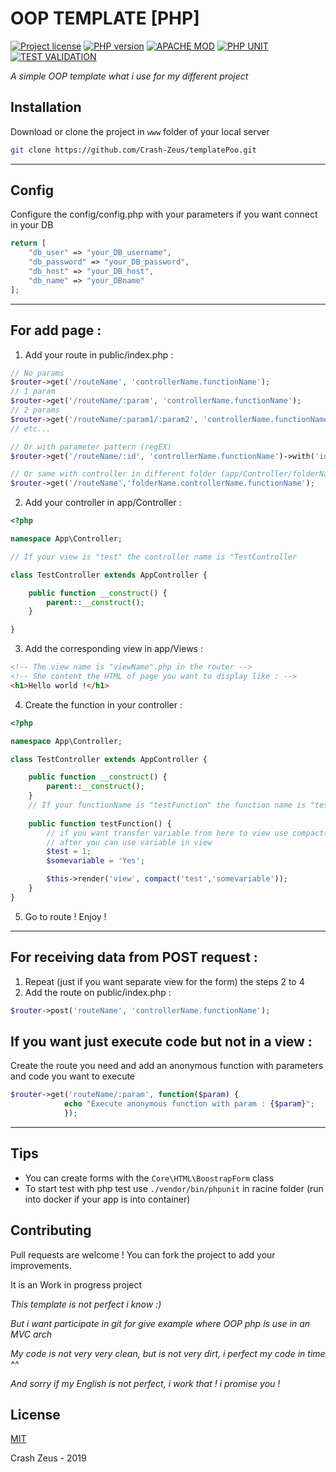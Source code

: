 # OOP TEMPLATE [PHP]
 [![Project license](https://img.shields.io/pypi/l/ansicolortags.svg?style=flat-square)](https://github.com/Crash-Zeus/templatePoo/blob/master/LICENSE)
 [![PHP version](https://img.shields.io/badge/php-%3E%207.4-brightgreen?style=flat-square)](https://www.php.net/downloads.php)
 [![APACHE MOD](https://img.shields.io/badge/Apache%20module%20RewriteEngine-On-brightgreen?style=flat-square)](https://httpd.apache.org/docs/2.4/fr/mod/mod_rewrite.html)
 [![PHP UNIT](https://img.shields.io/badge/php%20unit-8-brightgreen?style=flat-square)](https://phpunit.de/)
 [![TEST VALIDATION](https://img.shields.io/badge/Tests-%E2%9C%94%EF%B8%8F-brightgreen?style=flat-square)]()
 <!-- [![TEST VALIDATION](https://img.shields.io/badge/Tests-X-red?style=flat-square)]() -->

*A simple OOP template what i use for my different project*

## Installation

Download or clone the project in `www` folder of your local server

```bash
git clone https://github.com/Crash-Zeus/templatePoo.git
```

---

## Config

Configure the config/config.php with your parameters if you want connect in your DB

```php
return [
	"db_user" => "your_DB_username",
	"db_password" => "your_DB_password",
	"db_host" => "your_DB_host",
	"db_name" => "your_DBname"
];
```
---
## For add page :
1. Add your route in public/index.php :
```php
// No params
$router->get('/routeName', 'controllerName.functionName');
// 1 param
$router->get('/routeName/:param', 'controllerName.functionName');
// 2 params
$router->get('/routeName/:param1/:param2', 'controllerName.functionName');
// etc...

// Or with parameter pattern (regEX)
$router->get('/routeName/:id', 'controllerName.functionName')->with('id', '([0-9]+)');

// Or same with controller in different folder (app/Controller/folderName/controllerName)
$router->get('/routeName','folderName.controllerName.functionName');
```
2. Add your controller in app/Controller :
```php
<?php

namespace App\Controller;

// If your view is "test" the controller name is "TestController

class TestController extends AppController {

    public function __construct() {
        parent::__construct();
    }

}
```
3. Add the corresponding view in app/Views :
```html
<!-- The view name is "viewName".php in the router -->
<!-- She content the HTML of page you want to display like : -->
<h1>Hello world !</h1>
```
4. Create the function in your controller :
```php
<?php

namespace App\Controller;

class TestController extends AppController {

    public function __construct() {
        parent::__construct();
	}
	// If your functionName is "testFunction" the function name is "testFunction()"
	
	public function testFunction() {
		// if you want transfer variable from here to view use compact()
		// after you can use variable in view 
		$test = 1;
		$somevariable = 'Yes';

		$this->render('view', compact('test','somevariable'));
	}
}
```
5. Go to route ! Enjoy !

---
## For receiving data from POST request :
1. Repeat (just if you want separate view for the form) the steps 2 to 4
2. Add the route on public/index.php :
```php
$router->post('routeName', 'controllerName.functionName');
```

## If you want just execute code but not in a view :
Create the route you need and add an anonymous function with parameters and code you want to execute
```php
$router->get('routeName/:param', function($param) {
			echo "Execute anonymous function with param : {$param}";
			});
```
---
## Tips
- You can create forms with the `Core\HTML\BoostrapForm` class
- To start test with php test use `./vendor/bin/phpunit` in racine folder (run into docker if your app is into container)

## Contributing
Pull requests are welcome ! You can fork the project to add your improvements.

It is an Work in progress project

*This template is not perfect i know :)*

*But i want participate in git for give example where OOP php is use in an MVC arch*

*My code is not very very clean, but is not very dirt, i perfect my code in time ^^*

*And sorry if my English is not perfect, i work that ! i promise you !*

## License
[MIT](https://github.com/Crash-Zeus/templatePoo/blob/master/LICENSE) 

 Crash Zeus - 2019